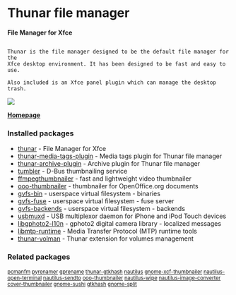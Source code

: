 # Thunar file manager

__File Manager for Xfce__

```

Thunar is the file manager designed to be the default file manager for the
Xfce desktop environment. It has been designed to be fast and easy to use.

Also included is an Xfce panel plugin which can manage the desktop trash.

```

[![](https://screenshots.debian.net/thumbnail/thunar/)](https://screenshots.debian.net/screenshot/thunar/)



**[Homepage](http://thunar.xfce.org)**

### Installed packages

* [thunar](https://packages.debian.org/stretch/thunar) - File Manager for Xfce
* [thunar-media-tags-plugin](https://packages.debian.org/stretch/thunar-media-tags-plugin) - Media tags plugin for Thunar file manager
* [thunar-archive-plugin](https://packages.debian.org/stretch/thunar-archive-plugin) - Archive plugin for Thunar file manager
* [tumbler](https://packages.debian.org/stretch/tumbler) - D-Bus thumbnailing service
* [ffmpegthumbnailer](https://packages.debian.org/stretch/ffmpegthumbnailer) - fast and lightweight video thumbnailer
* [ooo-thumbnailer](https://packages.debian.org/stretch/ooo-thumbnailer) - thumbnailer for OpenOffice.org documents
* [gvfs-bin](https://packages.debian.org/stretch/gvfs-bin) - userspace virtual filesystem - binaries
* [gvfs-fuse](https://packages.debian.org/stretch/gvfs-fuse) - userspace virtual filesystem - fuse server
* [gvfs-backends](https://packages.debian.org/stretch/gvfs-backends) - userspace virtual filesystem - backends
* [usbmuxd](https://packages.debian.org/stretch/usbmuxd) - USB multiplexor daemon for iPhone and iPod Touch devices
* [libgphoto2-l10n](https://packages.debian.org/stretch/libgphoto2-l10n) - gphoto2 digital camera library - localized messages
* [libmtp-runtime](https://packages.debian.org/stretch/libmtp-runtime) - Media Transfer Protocol (MTP) runtime tools
* [thunar-volman](https://packages.debian.org/stretch/thunar-volman) - Thunar extension for volumes management

### Related packages

<sub> [pcmanfm](https://packages.debian.org/stretch/pcmanfm) [pyrenamer](https://packages.debian.org/stretch/pyrenamer) [gprename](https://packages.debian.org/stretch/gprename) [thunar-gtkhash](https://packages.debian.org/stretch/thunar-gtkhash) [nautilus](https://packages.debian.org/stretch/nautilus) [gnome-xcf-thumbnailer](https://packages.debian.org/stretch/gnome-xcf-thumbnailer) [nautilus-open-terminal](https://packages.debian.org/stretch/nautilus-open-terminal) [nautilus-sendto](https://packages.debian.org/stretch/nautilus-sendto) [ooo-thumbnailer](https://packages.debian.org/stretch/ooo-thumbnailer) [nautilus-wipe](https://packages.debian.org/stretch/nautilus-wipe) [nautilus-image-converter](https://packages.debian.org/stretch/nautilus-image-converter) [cover-thumbnailer](https://packages.debian.org/stretch/cover-thumbnailer) [gnome-sushi](https://packages.debian.org/stretch/gnome-sushi) [gtkhash](https://packages.debian.org/stretch/gtkhash) [gnome-split](https://packages.debian.org/stretch/gnome-split)  </sub>

